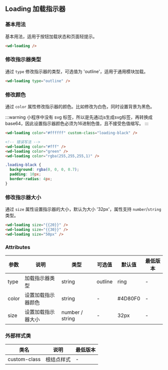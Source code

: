 ## Loading 加载指示器


### 基本用法

基本用法，适用于按钮加载状态和页面轻提示。

```html
<wd-loading />
```

### 修改指示器类型

通过 `type` 修改指示器的类型，可选值为 'outline'，适用于通用模块加载。

```html
<wd-loading type="outline" />
```

### 修改颜色

通过 `color` 属性修改指示器的颜色。比如修改为白色，同时设置背景为黑色。

:::warning
小程序中没有 svg 标签，所以是先通过js生成svg标签，再转换成 base64，因此设置指示器颜色必须为16进制色值，且不接受色值缩写。
:::

```html
<wd-loading color="#ffffff" custom-class="loading-black" />

<!-- 错误写法 -->
<wd-loading color="#fff" />
<wd-loading color="green" />
<wd-loading color="rgba(255,255,255,1)" />
```

```css
.loading-black {
  background: rgba(0, 0, 0, 0.7);
  padding: 10px;
  border-radius: 4px;
}
```

### 修改指示器大小

通过 `size` 属性设置指示器的大小，默认为大小 '32px'，属性支持 `number`/`string` 类型。

```html
<wd-loading size="{{20}}" />
<wd-loading size="{{30}}" />
<wd-loading size="50px" />
```

### Attributes

| 参数 | 说明 | 类型 | 可选值 | 默认值 | 最低版本 |
|-----|------|-----|-------|-------|---------|
| type | 加载指示器类型 | string | outline | ring | - |
| color | 设置加载指示器颜色 | string | - | #4D80F0 | - |
| size | 设置加载指示器大小 | number / string | - | 32px | - |

### 外部样式类

| 类名 | 说明 | 最低版本 |
|-----|------|--------|
| custom-class | 根结点样式 | - |
